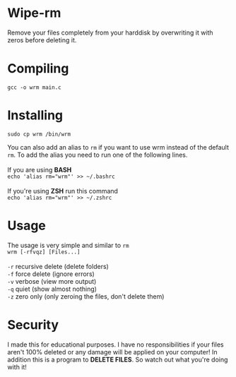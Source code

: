 # Wipe-rm
Remove your files completely from your harddisk by overwriting it with zeros before deleting it.

# Compiling
`gcc -o wrm main.c`

# Installing
`sudo cp wrm /bin/wrm`

You can also add an alias to `rm` if you want to use wrm instead of the default `rm`. To add the alias you need to run one of the following lines.<br><br> If you are using <b>BASH</b><br>
`echo 'alias rm="wrm"' >> ~/.bashrc`<br><br>
If you're using <b>ZSH</b> run this command<br>
`echo 'alias rm="wrm"' >> ~/.zshrc`<br>

# Usage
The usage is very simple and similar to `rm`<br>
`wrm [-rfvqz] [Files...]` <br><br>
`-r` recursive delete (delete folders)<br>
`-f` force delete (ignore errors)<br>
`-v` verbose (view more output)<br>
`-q` quiet (show almost nothing)<br>
`-z` zero only (only zeroing the files, don't delete them)<br>


# Security
I made this for educational purposes. I have no responsibilities if your files aren't 100% deleted or any damage will be applied on your computer! In addition this is a program to <b>DELETE FILES</b>. So watch out what you're doing with it!
